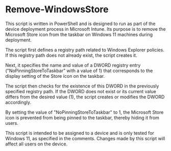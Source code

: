 # Remove-WindowsStore
This script is written in PowerShell and is designed to run as part of the device deployment process in Microsoft Intune. Its purpose is to remove the Microsoft Store icon from the taskbar on Windows 11 machines during deployment.

The script first defines a registry path related to Windows Explorer policies. If this registry path does not already exist, the script creates it.

Next, it specifies the name and value of a DWORD registry entry ("NoPinningStoreToTaskbar" with a value of 1) that corresponds to the display setting of the Store icon on the taskbar.

The script then checks for the existence of this DWORD in the previously specified registry path. If the DWORD does not exist or its current value differs from the desired value (1), the script creates or modifies the DWORD accordingly.

By setting the value of "NoPinningStoreToTaskbar" to 1, the Microsoft Store icon is prevented from being pinned to the taskbar, thereby hiding it from users.

This script is intended to be assigned to a device and is only tested for Windows 11, as specified in the comments. Changes made by this script will affect all users on the device.
